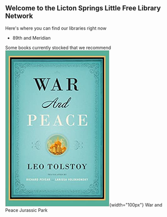 ## Welcome to the Licton Springs Little Free Library Network

Here's where you can find our libraries right now
- 89th and Meridian

Some books currently stocked that we recommend
![War and Peace](./images/warandpeace.jpg){width="100px"} War and Peace
Jurassic Park
